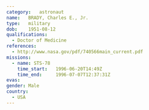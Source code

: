 ```yaml
---
category:	astronaut
name:	BRADY, Charles E., Jr.
type:	military
dob:	1951-08-12
qualifications:
  - Doctor of Medicine
references:
  - http://www.nasa.gov/pdf/740566main_current.pdf
missions:
  - name: STS-78
    time_start:   1996-06-20T14:49Z
    time_end:     1996-07-07T12:37:31Z
evas:
gender:	Male
country:
  - USA
---
```


